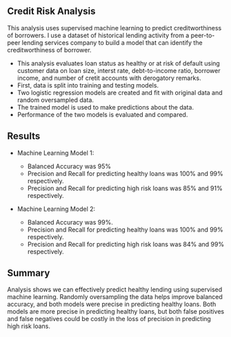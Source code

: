 ## Credit Risk Analysis

This analysis uses supervised machine learning to predict creditworthiness of borrowers. I use a dataset of historical lending activity from a peer-to-peer lending services company to build a model that can identify the creditworthiness of borrower.

* This analysis evaluates loan status as healthy or at risk of default using customer data on loan size, interst rate, debt-to-income ratio, borrower income, and number of cretit accounts with derogatory remarks. 
* First, data is split into training and testing models.
* Two logistic regression models are created and fit with original data and random oversampled data.  
* The trained model is used to make predictions about the data. 
* Performance of the two models is evaluated and compared. 

## Results

* Machine Learning Model 1:
    * Balanced Accuracy was 95%
    * Precision and Recall for predicting healthy loans was 100% and 99% respectively.
    * Precision and Recall for predicting high risk loans was 85% and 91% respectively.

* Machine Learning Model 2:
    * Balanced Accuracy was 99%.
    * Precision and Recall for predicting healthy loans was 100% and 99% respectively.
    * Precision and Recall for predicting high risk loans was 84% and 99% respectively.

## Summary

Analysis shows we can effectively predict healthy lending using supervised machine learning. Randomly oversampling the data helps improve balanced accuracy, and both models were precise in predicting healthy loans. Both models are more precise in predicting healthy loans, but both false positives and false negatives could be costly in the loss of precision in predicting high risk loans. 
